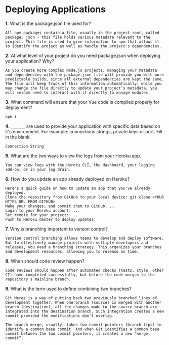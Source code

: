 # Deploying Applications

**1.** What is the package.json file used for?
<!-- enter you answer in the space below -->
```
All npm packages contain a file, usually in the project root, called package. json - this file holds various metadata relevant to the project. This file is used to give information to npm that allows it to identify the project as well as handle the project's dependencies.
``` 
**2.** At what level of your project do you need package.json when deploying your application? Why?
<!-- enter you answer in the space below -->
```
As you create more complex Node.js projects, managing your metadata and dependencies with the package.json file will provide you with more predictable builds, since all external dependencies are kept the same. The file will keep track of this information automatically; while you may change the file directly to update your project’s metadata, you will seldom need to interact with it directly to manage modules.
```
**3.** What command will ensure that your Vue code is compiled properly for deployment?
<!-- enter you answer in the space below -->
```
npm i
```
**4.** _______ are used to provide your application with specific data based on it's environment. For example: connections strings, private keys or port. Fill in the blank.
<!-- enter you answer in the space below -->
```
Connection String
```
**5.** What are the two ways to view the logs from your Heroku app.
<!-- enter you answer in the space below -->
```
You can view logs with the Heroku CLI, the dashboard, your logging add-on, or in your log drain.
```
**6.** How do you update an app already deployed on Heroku?
<!-- enter you answer in the space below -->
```
Here's a quick guide on how to update an app that you've already deployed.
Clone the repository from GitHub to your local device: git clone <YOUR HTTPS URL FROM GITHUB>
Make your changes, and commit them to GitHub: ...
Login to your Heroku account: ...
Set remote for your project: ...
Push to Heroku master to deploy updates:
```
**7.** Why is branching important to version control?
<!-- enter you answer in the space below -->
```
Version control branching allows teams to develop and deploy software. But to effectively manage projects with multiple developers and releases, you need a branching strategy. This organizes your branches and development resources, allowing you to release on time.
```
**8.** When should code review happen?
<!-- enter you answer in the space below -->
```
Code reviews should happen after automated checks (tests, style, other CI) have completed successfully, but before the code merges to the repository's mainline branch.
```
**9.** What is the term used to define combining two branches?
<!-- enter you answer in the space below -->
```
Git Merge is a way of putting back two previously branched lines of development together. When one branch (source) is merged with another branch (destination), all the changes made to the source branch are integrated into the destination branch. Such integration creates a new commit provided the modifications don’t overlap.

The branch merge, usually, takes two commit pointers (branch tips) to identify a common base commit. And when Git identifies a common base commit between the two commit pointers, it creates a new “merge commit”.
```